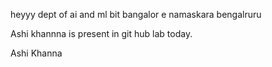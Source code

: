heyyy 
dept of ai and ml bit 
bangalor e
namaskara bengalruru

Ashi khannna is present in git hub lab today.

Ashi Khanna 
